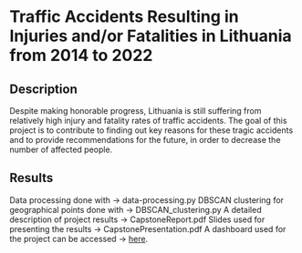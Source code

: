 # Traffic Accidents Resulting in Injuries and/or Fatalities in Lithuania from 2014 to 2022
## Description
Despite making honorable progress, Lithuania is still suffering from relatively high injury and fatality rates of traffic accidents. The goal of this project is to contribute to finding out key reasons for these tragic accidents and to provide recommendations for the future, in order to decrease the number of affected people.
## Results
Data processing done with -> data-processing.py
DBSCAN clustering for geographical points done with -> DBSCAN_clustering.py
A detailed description of project results -> CapstoneReport.pdf
Slides used for presenting the results -> CapstonePresentation.pdf
A dashboard used for the project can be accessed -> [here](https://public.tableau.com/views/CarInjuriesandFatalitiesinLithuania/Intro?:language=en-US&publish=yes&:display_count=n&:origin=viz_share_link). 
